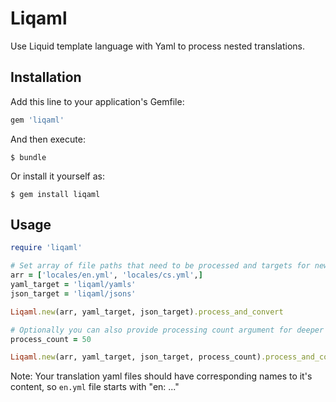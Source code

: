 # Liqaml

Use Liquid template language with Yaml to process nested translations.

## Installation

Add this line to your application's Gemfile:

```ruby
gem 'liqaml'
```

And then execute:

    $ bundle

Or install it yourself as:

    $ gem install liqaml

## Usage

```ruby
require 'liqaml'

# Set array of file paths that need to be processed and targets for new yaml and json files
arr = ['locales/en.yml', 'locales/cs.yml',]
yaml_target = 'liqaml/yamls'
json_target = 'liqaml/jsons'

Liqaml.new(arr, yaml_target, json_target).process_and_convert

# Optionally you can also provide processing count argument for deeper nesting if needed (default is 10)
process_count = 50

Liqaml.new(arr, yaml_target, json_target, process_count).process_and_convert
```

Note: Your translation yaml files should have corresponding names to it's content, so `en.yml` file starts with "en: ..."

